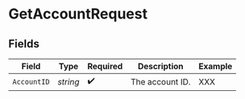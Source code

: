 # GetAccountRequest


## Fields

| Field              | Type               | Required           | Description        | Example            |
| ------------------ | ------------------ | ------------------ | ------------------ | ------------------ |
| `AccountID`        | *string*           | :heavy_check_mark: | The account ID.    | XXX                |